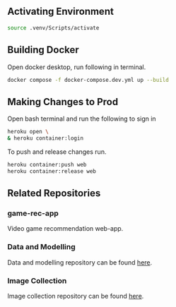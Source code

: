 ## Activating Environment
```bash
source .venv/Scripts/activate
```

## Building Docker
Open docker desktop, run following in terminal.
```bash
docker compose -f docker-compose.dev.yml up --build
```

## Making Changes to Prod
Open bash terminal and run the following to sign in
```bash
heroku open \
& heroku container:login
```
To push and release changes run.
```bash
heroku container:push web
heroku container:release web
```

## Related Repositories
### game-rec-app
Video game recommendation web-app.

### Data and Modelling
Data and modelling repository can be found [here](https://github.com/MitchellJC/game-rec).

### Image Collection
Image collection repository can be found [here](https://github.com/MitchellJC/game-rec-scrape).
